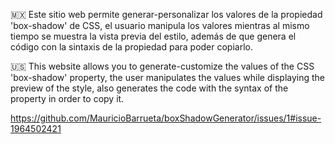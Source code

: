 🇲🇽 Este sitio web permite generar-personalizar los valores de la propiedad 'box-shadow' de CSS, el usuario manipula los valores mientras al mismo tiempo se muestra la vista previa 
   del estilo, además de que genera el código con la sintaxis de la propiedad para poder copiarlo.

🇺🇸 This website allows you to generate-customize the values ​​of the CSS 'box-shadow' property, the user manipulates the values ​​while displaying the preview of the style, also 
   generates the code with the syntax of the property in order to copy it.

https://github.com/MauricioBarrueta/boxShadowGenerator/issues/1#issue-1964502421
